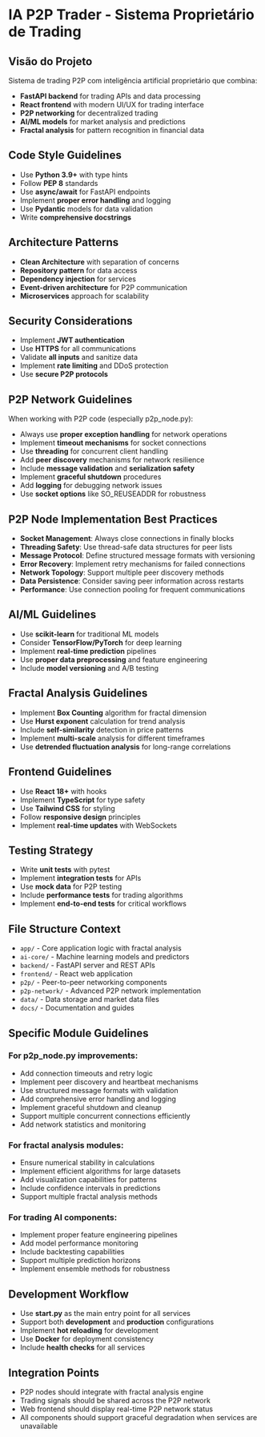 # IA P2P Trader - Sistema Proprietário de Trading
<!-- Desenvolvido por Luiz - Todos os direitos reservados -->

## Visão do Projeto
Sistema de trading P2P com inteligência artificial proprietário que combina:
- **FastAPI backend** for trading APIs and data processing
- **React frontend** with modern UI/UX for trading interface
- **P2P networking** for decentralized trading
- **AI/ML models** for market analysis and predictions
- **Fractal analysis** for pattern recognition in financial data

## Code Style Guidelines
- Use **Python 3.9+** with type hints
- Follow **PEP 8** standards
- Use **async/await** for FastAPI endpoints
- Implement **proper error handling** and logging
- Use **Pydantic** models for data validation
- Write **comprehensive docstrings**

## Architecture Patterns
- **Clean Architecture** with separation of concerns
- **Repository pattern** for data access
- **Dependency injection** for services
- **Event-driven architecture** for P2P communication
- **Microservices** approach for scalability

## Security Considerations
- Implement **JWT authentication**
- Use **HTTPS** for all communications
- Validate **all inputs** and sanitize data
- Implement **rate limiting** and DDoS protection
- Use **secure P2P protocols**

## P2P Network Guidelines
When working with P2P code (especially p2p_node.py):
- Always use **proper exception handling** for network operations
- Implement **timeout mechanisms** for socket connections
- Use **threading** for concurrent client handling
- Add **peer discovery** mechanisms for network resilience
- Include **message validation** and **serialization safety**
- Implement **graceful shutdown** procedures
- Add **logging** for debugging network issues
- Use **socket options** like SO_REUSEADDR for robustness

## P2P Node Implementation Best Practices
- **Socket Management**: Always close connections in finally blocks
- **Threading Safety**: Use thread-safe data structures for peer lists
- **Message Protocol**: Define structured message formats with versioning
- **Error Recovery**: Implement retry mechanisms for failed connections
- **Network Topology**: Support multiple peer discovery methods
- **Data Persistence**: Consider saving peer information across restarts
- **Performance**: Use connection pooling for frequent communications

## AI/ML Guidelines
- Use **scikit-learn** for traditional ML models
- Consider **TensorFlow/PyTorch** for deep learning
- Implement **real-time prediction** pipelines
- Use **proper data preprocessing** and feature engineering
- Include **model versioning** and A/B testing

## Fractal Analysis Guidelines
- Implement **Box Counting** algorithm for fractal dimension
- Use **Hurst exponent** calculation for trend analysis
- Include **self-similarity** detection in price patterns
- Implement **multi-scale** analysis for different timeframes
- Use **detrended fluctuation analysis** for long-range correlations

## Frontend Guidelines
- Use **React 18+** with hooks
- Implement **TypeScript** for type safety
- Use **Tailwind CSS** for styling
- Follow **responsive design** principles
- Implement **real-time updates** with WebSockets

## Testing Strategy
- Write **unit tests** with pytest
- Implement **integration tests** for APIs
- Use **mock data** for P2P testing
- Include **performance tests** for trading algorithms
- Implement **end-to-end tests** for critical workflows

## File Structure Context
- `app/` - Core application logic with fractal analysis
- `ai-core/` - Machine learning models and predictors
- `backend/` - FastAPI server and REST APIs
- `frontend/` - React web application
- `p2p/` - Peer-to-peer networking components
- `p2p-network/` - Advanced P2P network implementation
- `data/` - Data storage and market data files
- `docs/` - Documentation and guides

## Specific Module Guidelines

### For p2p_node.py improvements:
- Add connection timeouts and retry logic
- Implement peer discovery and heartbeat mechanisms
- Use structured message formats with validation
- Add comprehensive error handling and logging
- Implement graceful shutdown and cleanup
- Support multiple concurrent connections efficiently
- Add network statistics and monitoring

### For fractal analysis modules:
- Ensure numerical stability in calculations
- Implement efficient algorithms for large datasets
- Add visualization capabilities for patterns
- Include confidence intervals in predictions
- Support multiple fractal analysis methods

### For trading AI components:
- Implement proper feature engineering pipelines
- Add model performance monitoring
- Include backtesting capabilities
- Support multiple prediction horizons
- Implement ensemble methods for robustness

## Development Workflow
- Use **start.py** as the main entry point for all services
- Support both **development** and **production** configurations
- Implement **hot reloading** for development
- Use **Docker** for deployment consistency
- Include **health checks** for all services

## Integration Points
- P2P nodes should integrate with fractal analysis engine
- Trading signals should be shared across the P2P network
- Web frontend should display real-time P2P network status
- All components should support graceful degradation when services are unavailable
